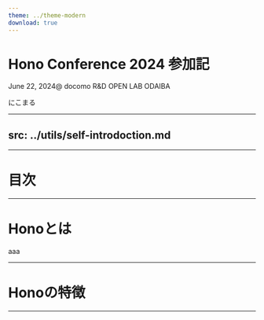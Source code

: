 ```yaml
---
theme: ../theme-modern
download: true
---
```


# Hono Conference 2024 参加記
June 22, 2024@ docomo R&D OPEN LAB ODAIBA

<div class="absolute bottom-10">
    にこまる
</div>

---
src: ../utils/self-introdoction.md
---

---

# 目次

<Toc maxDepth="1"></Toc>

---

# Honoとは
aaa

---

# Honoの特徴

---
